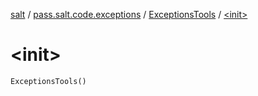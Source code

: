 [salt](../../index.md) / [pass.salt.code.exceptions](../index.md) / [ExceptionsTools](index.md) / [&lt;init&gt;](./-init-.md)

# &lt;init&gt;

`ExceptionsTools()`